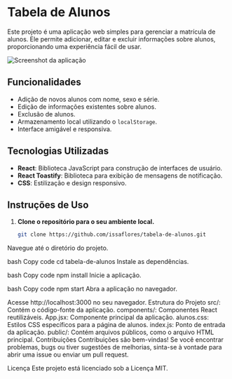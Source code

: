 # Tabela de Alunos

Este projeto é uma aplicação web simples para gerenciar a matrícula de alunos. Ele permite adicionar, editar e excluir informações sobre alunos, proporcionando uma experiência fácil de usar.

![Screenshot da aplicação](screenshot.png)

## Funcionalidades

- Adição de novos alunos com nome, sexo e série.
- Edição de informações existentes sobre alunos.
- Exclusão de alunos.
- Armazenamento local utilizando o `localStorage`.
- Interface amigável e responsiva.

## Tecnologias Utilizadas

- **React**: Biblioteca JavaScript para construção de interfaces de usuário.
- **React Toastify**: Biblioteca para exibição de mensagens de notificação.
- **CSS**: Estilização e design responsivo.

## Instruções de Uso

1. **Clone o repositório para o seu ambiente local.**
   ```bash
   git clone https://github.com/issaflores/tabela-de-alunos.git
Navegue até o diretório do projeto.

bash
Copy code
cd tabela-de-alunos
Instale as dependências.

bash
Copy code
npm install
Inicie a aplicação.

bash
Copy code
npm start
Abra a aplicação no navegador.

Acesse http://localhost:3000 no seu navegador.
Estrutura do Projeto
src/: Contém o código-fonte da aplicação.
components/: Componentes React reutilizáveis.
App.jsx: Componente principal da aplicação.
alunos.css: Estilos CSS específicos para a página de alunos.
index.js: Ponto de entrada da aplicação.
public/: Contém arquivos públicos, como o arquivo HTML principal.
Contribuições
Contribuições são bem-vindas! Se você encontrar problemas, bugs ou tiver sugestões de melhorias, sinta-se à vontade para abrir uma issue ou enviar um pull request.

Licença
Este projeto está licenciado sob a Licença MIT.
